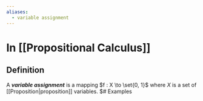 ```yaml
---
aliases:
  - variable assignment
---
```

# In [[Propositional Calculus]]
## Definition
A ___variable assignment___ is a mapping $f : X \to \set{0, 1}$ where $X$ is a set of [[Proposition|proposition]] variables.
$# Examples